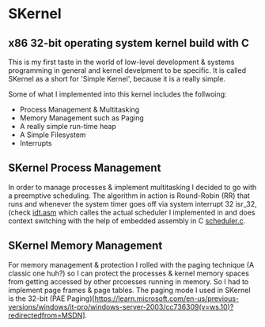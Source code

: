 # SKernel
## x86 32-bit operating system kernel build with C

This is my first taste in the world of low-level development & systems programming in general and kernel develpment to be specific.
It is called SKernel as a short for 'Simple Kernel', because it is a really simple.

Some of what I implemented into this kernel includes the follwoing:

* Process Management & Multitasking
* Memory Management such as Paging
* A really simple run-time heap
* A Simple Filesystem
* Interrupts

## SKernel Process Management
In order to manage processes & implement multitasking I decided to go with a preemptive scheduling. The algorithm in action is 
Round-Robin (RR) that runs and whenever the system timer goes off via system interrupt 32 isr_32, (check [idt.asm](https://github.com/OmarAzizi/SKernel/blob/main/idt.asm) 
which calles the actual scheduler I implemented in and does context switching with the help of embedded assembly in C [scheduler.c](https://github.com/OmarAzizi/SKernel/blob/main/scheduler.c).


## SKernel Memory Management
For memory management & protection I rolled with the paging technique (A classic one huh?) so I can protect the processes & kernel
memory spaces from getting accessed by other prcoesses running in memory. So I had to implement page frames & page tables. The paging
mode I used in SKernel is the 32-bit (PAE Paging)[https://learn.microsoft.com/en-us/previous-versions/windows/it-pro/windows-server-2003/cc736309(v=ws.10)?redirectedfrom=MSDN].

